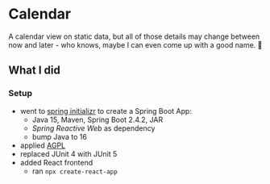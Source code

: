 # Calendar

A calendar view on static data, but all of those details may change between now and later - who knows, maybe I can even come up with a good name. 😬

## What I did

### Setup

* went to [spring initializr](https://start.spring.io/) to create a Spring Boot App:
	* Java 15, Maven, Spring Boot 2.4.2, JAR
	* _Spring Reactive Web_ as dependency
	* bump Java to 16
* applied [AGPL](https://www.gnu.org/licenses/agpl-3.0.en.html)
* replaced JUnit 4 with JUnit 5
* added React frontend
	* ran `npx create-react-app`
